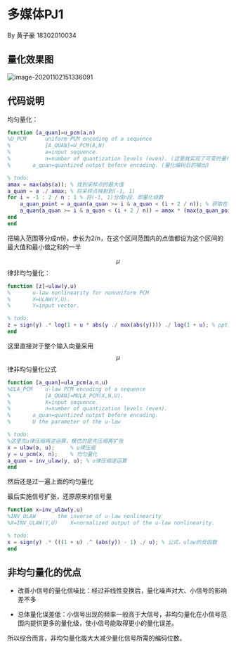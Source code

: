 # 多媒体PJ1

By 黄子豪 18302010034

## 量化效果图

![image-20201102151336091](C:\Users\LENOVO\AppData\Roaming\Typora\typora-user-images\image-20201102151336091.png)

## 代码说明

均匀量化：

```matlab
function [a_quan]=u_pcm(a,n)
%U_PCM  	uniform PCM encoding of a sequence
%       	[A_QUAN]=U_PCM(A,N)
%       	a=input sequence.
%       	n=number of quantization levels (even). (这里就实现了可变的量化级数)
%		a_quan=quantized output before encoding. (量化编码后的输出)

% todo: 
amax = max(abs(a)); % 找到采样点的最大值
a_quan = a ./ amax; % 将采样点映射到(-1, 1)
for i = -1 : 2 / n : 1 % 将(-1, 1)分成n段，即量化级数
    a_quan_point = a_quan(a_quan >= i & a_quan < (i + 2 / n)); % 获取在(i, i + 2 / n)范围内的采样点
    a_quan(a_quan >= i & a_quan < (i + 2 / n)) = amax * (max(a_quan_point) + min(a_quan_point)) / 2; % 将这些采样点设为（最大值 + 最小值） / 2
end
end

```

把输入范围等分成n份，步长为2/n，在这个区间范围内的点值都设为这个区间的最大值和最小值之和的一半

$$\mu$$律非均匀量化：

```matlab
function [z]=ulaw(y,u)
%		u-law nonlinearity for nonuniform PCM
%		X=ULAW(Y,U).
%		Y=input vector.

% todo: 
z = sign(y) .* log(1 + u * abs(y ./ max(abs(y)))) ./ log(1 + u); % ppt上的公式
end
```

这里直接对于整个输入向量采用$$\mu$$律非均匀量化公式

```matlab
function [a_quan]=ula_pcm(a,n,u)
%ULA_PCM 	u-law PCM encoding of a sequence
%       	[A_QUAN]=MULA_PCM(X,N,U).
%       	X=input sequence.
%       	n=number of quantization levels (even).     	
%		a_quan=quantized output before encoding.
%       U the parameter of the u-law

% todo: 
%这里先u律压缩再逆运算，模仿的是先压缩再扩张
x = ulaw(a, u);     % u律压缩
y = u_pcm(x, n);    % 均匀量化
a_quan = inv_ulaw(y, u); % u律压缩逆运算
end
```

然后还是过一遍上面的均匀量化

最后实施信号扩张，还原原来的信号量

```matlab
function x=inv_ulaw(y,u)
%INV_ULAW		the inverse of u-law nonlinearity
%X=INV_ULAW(Y,U)	X=normalized output of the u-law nonlinearity.

% todo: 
x = sign(y) .* (((1 + u) .^ (abs(y)) - 1) ./ u); % 公式，ulaw的反函数
end
```



## 非均匀量化的优点

- 改善小信号的量化信噪比：经过非线性变换后，量化噪声对大、小信号的影响差不多

-  总体量化误差低：小信号出现的频率一般高于大信号，非均匀量化在小信号范围内提供更多的量化级，使小信号能取得更小的量化误差。

  所以综合而言，非均匀量化能大大减少量化信号所需的编码位数。